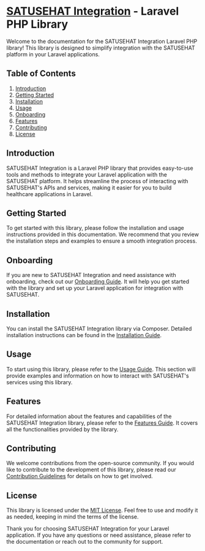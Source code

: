 # [SATUSEHAT Integration](https://github.com/ivanwilliammd/satusehat-integration) - Laravel PHP Library

Welcome to the documentation for the SATUSEHAT Integration Laravel PHP library! This library is designed to simplify integration with the SATUSEHAT platform in your Laravel applications.

## Table of Contents

1. [Introduction](#introduction)
2. [Getting Started](#getting-started)
3. [Installation](#installation)
4. [Usage](#usage)
5. [Onboarding](#onboarding)
6. [Features](#features)
7. [Contributing](#contributing)
8. [License](#license)

## Introduction

SATUSEHAT Integration is a Laravel PHP library that provides easy-to-use tools and methods to integrate your Laravel application with the SATUSEHAT platform. It helps streamline the process of interacting with SATUSEHAT's APIs and services, making it easier for you to build healthcare applications in Laravel.

## Getting Started

To get started with this library, please follow the installation and usage instructions provided in this documentation. We recommend that you review the installation steps and examples to ensure a smooth integration process.


## Onboarding

If you are new to SATUSEHAT Integration and need assistance with onboarding, check out our [Onboarding Guide](https://github.com/ivanwilliammd/SATUSEHAT-integration/wiki/Onboarding). It will help you get started with the library and set up your Laravel application for integration with SATUSEHAT.

## Installation

You can install the SATUSEHAT Integration library via Composer. Detailed installation instructions can be found in the [Installation Guide](https://github.com/ivanwilliammd/SATUSEHAT-integration/wiki/Installation).

## Usage

To start using this library, please refer to the [Usage Guide](https://github.com/ivanwilliammd/SATUSEHAT-integration/wiki/Usage). This section will provide examples and information on how to interact with SATUSEHAT's services using this library.

## Features

For detailed information about the features and capabilities of the SATUSEHAT Integration library, please refer to the [Features Guide](https://github.com/ivanwilliammd/SATUSEHAT-integration/wiki/Features). It covers all the functionalities provided by the library.

## Contributing

We welcome contributions from the open-source community. If you would like to contribute to the development of this library, please read our [Contribution Guidelines](https://github.com/ivanwilliammd/SATUSEHAT-integration/blob/main/CONTRIBUTING.md) for details on how to get involved.

## License

This library is licensed under the [MIT License](https://github.com/ivanwilliammd/SATUSEHAT-integration/blob/main/LICENSE). Feel free to use and modify it as needed, keeping in mind the terms of the license.

Thank you for choosing SATUSEHAT Integration for your Laravel application. If you have any questions or need assistance, please refer to the documentation or reach out to the community for support.
